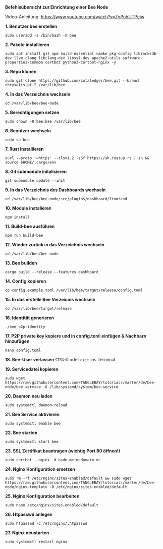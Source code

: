 **Befehlsübersicht zur Einrichtung einer Bee Node**

Video-Anleitung: https://www.youtube.com/watch?v=ZgPuhUTPeiw

**1. Benutzer bee erstellen**
```
sudo useradd -s /bin/bash -m bee
```

**2. Pakete installieren**
```
sudo apt install git npm build-essential cmake pkg-config librocksdb-dev llvm clang libclang-dev libssl-dev apache2-utils software-properties-common certbot python3-certbot-nginx -y
```

**3. Repo klonen**
```
sudo git clone https://github.com/iotaledger/bee.git --branch chrysalis-pt-2 /var/lib/bee
```

**4. In das Verzeichnis wechseln**
```
cd /var/lib/bee/bee-node
```

**5. Berechtigungen setzen**
```
sudo chown -R bee:bee /var/lib/bee
```

**6. Benutzer wechseln**
```
sudo su bee
```

**7. Rust installieren**
```
curl --proto '=https' --tlsv1.2 -sSf https://sh.rustup.rs | sh && source $HOME/.cargo/env
```

**8. Git submodule initalisieren**
```
git submodule update --init
```

**9. In das Verzeichnis des Dashboards wechseln**
```
cd /var/lib/bee/bee-node/src/plugins/dashboard/frontend
```

**10. Module instalieren**
```
npm install
```

**11. Build-bee ausführen**
```
npm run build-bee
```

**12. Wieder zurück in das Verzeichnis wechseln**
```
cd /var/lib/bee/bee-node
```

**13. Bee builden**
```
cargo build --release --features dashboard
```

**14. Config kopieren**
```
cp config.example.toml /var/lib/bee/target/release/config.toml
```

**15. In das erstelle Bee Verzeicnis wechseln**
```
cd /var/lib/bee/target/release
```

**16. Identität generieren**
```
./bee p2p-identity
```

**17. P2P private key kopiere und in config.toml einfügen & Nachbarn hinzufügen**
```
nano config.toml
```

**18. Bee-User verlassen**
`STRG+D` oder `exit` ins Terminal

**19. Servicedatei kopieren**
```
sudo wget https://raw.githubusercontent.com/TANGLEBAY/tutorials/master/de/bee-node/bee.service -O /lib/systemd/system/bee.service
```

**20. Daemon neu laden**
```
sudo systemctl daemon-reload
```

**21. Bee Service aktivieren**
```
sudo systemctl enable bee
```

**22. Bee starten**
```
sudo systemctl start bee
```

**23. SSL Zertifikat beantragen (wichtig Port 80 öffnen!)**
```
sudo certbot --nginx -d node.meinedomain.de
```

**24. Nginx Konfiguration ersetzen**
```
sudo rm -rf /etc/nginx/sites-enabled/default && sudo wget https://raw.githubusercontent.com/TANGLEBAY/tutorials/master/de/bee-node/nginx.template -O /etc/nginx/sites-enabled/default
```

**25. Nginx Konfiguration bearbeiten**
```
sudo nano /etc/nginx/sites-enabled/default
```

**26. Htpasswd anlegen**
```
sudo htpasswd -c /etc/nginx/.htpasswd
```

**27. Nginx neustarten**
```
sudo systemctl restart nginx
```
